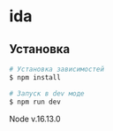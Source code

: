 # ida

## Установка

```bash
# Установка зависимостей
$ npm install

# Запуск в dev моде
$ npm run dev
```

Node v.16.13.0
